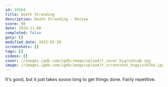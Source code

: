 ```yaml
---
id: 19564
title: Death Stranding
description: Death Stranding - Review
score: 80
date: 2019-11-08
completed: false
goty: []
modified_date: 2023-02-28
screenshots: []
tags: []
videos: []
cover: //images.igdb.com/igdb/image/upload/t_cover_big/co5vq8.jpg
image: //images.igdb.com/igdb/image/upload/t_screenshot_huge/sc6l0a.jpg
---
```

It's good, but it just takes soooo long to get things done. Fairly repetitive.